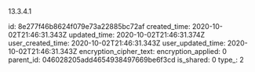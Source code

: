 13.3.4.1

id: 8e277f46b8624f079e73a22885bc72af
created_time: 2020-10-02T21:46:31.343Z
updated_time: 2020-10-02T21:46:31.374Z
user_created_time: 2020-10-02T21:46:31.343Z
user_updated_time: 2020-10-02T21:46:31.343Z
encryption_cipher_text: 
encryption_applied: 0
parent_id: 046028205add4654938497669be6f3cd
is_shared: 0
type_: 2